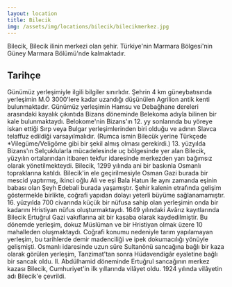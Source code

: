 ```yaml
---
layout: location
title: Bilecik
img: /assets/img/locations/bilecik/bilecikmerkez.jpg
---
```


Bilecik, Bilecik ilinin merkezi olan şehir. Türkiye'nin Marmara Bölgesi'nin Güney Marmara Bölümü'nde kalmaktadır. 

## Tarihçe

Günümüz yerleşimiyle ilgili bilgiler sınırlıdır. 
Şehrin 4 km güneybatısında yerleşimin M.Ö 3000'lere kadar uzandığı düşünülen Agrilion antik kenti bulunmaktadır. 
Günümüz yerleşimin Hamsu ve Debağhane dereleri arasındaki kayalık çıkıntıda Bizans döneminde Belekoma adıyla bilinen bir kale bulunmaktaydı.
Belokome'nin Bizans'ın 12. yy sonlarında bu yöreye iskan ettiği Sırp veya Bulgar yerleşimlerinden biri olduğu ve adının Slavca telaffuz edildiği varsayılmalıdır. 
(Rumca ismin Bilecük yerine Türkçede *Vilegüme/Veligöme gibi bir şekil almış olması gerekirdi.) 13. yüzyılda Bizans'ın Selçuklularla mücadelesinde uç bölgesinde yer alan Bilecik, yüzyılın ortalarından itibaren tekfur idaresinde merkezden yarı bağımsız olarak yönetilmekteydi. 
Bilecik, 1299 yılında ani bir baskınla Osmanlı topraklarına katıldı. 
Bilecik'in ele geçirilmesiyle Osman Gazi burada bir mescid yaptırmış, ikinci oğlu Ali ve eşi Bala Hatun ile aynı zamanda eşinin babası olan Şeyh Edebali burada yaşamıştır. 
Şehir kalenin etrafında gelişim göstermekle birlikte, coğrafi yapıdan dolayı yeterli büyüme sağlanamamıştır. 16. yüzyılda 700 civarında küçük bir nüfusa sahip olan yerleşimin onda bir kadarını Hristiyan nüfus oluşturmaktaydı. 
1649 yılındaki Avârız kayıtlarında Bilecik Ertuğrul Gazi vakıflarına ait bir kasaba olarak kaydedilmiştir. 
Bu dönemde yerleşim, dokuz Müslüman ve bir Hristiyan olmak üzere 10 mahalleden oluşmaktaydı. 
Coğrafi konumu nedeniyle tarım yapılamayan yerleşim, bu tarihlerde demir madenciliği ve ipek dokumacılığı yönüyle gelişmişti. 
Osmanlı idaresinde uzun süre Sultanönü sancağına bağlı bir kaza olarak görülen yerleşim, Tanzimat'tan sonra Hüdavendigâr eyaletine bağlı bir sancak oldu. 
II. Abdülhamid döneminde Ertuğrul sancağının merkez kazası Bilecik, Cumhuriyet'in ilk yıllarında vilâyet oldu. 
1924 yılında vilâyetin adı Bilecik'e çevrildi. 

